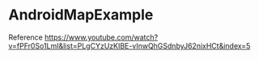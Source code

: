 # AndroidMapExample

Reference 
https://www.youtube.com/watch?v=fPFr0So1LmI&list=PLgCYzUzKIBE-vInwQhGSdnbyJ62nixHCt&index=5
